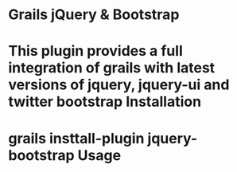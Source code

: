 Grails jQuery & Bootstrap
===============
This plugin provides a full integration of grails with latest versions of jquery, jquery-ui and twitter bootstrap
Installation
===============
grails insttall-plugin jquery-bootstrap
Usage
===============

